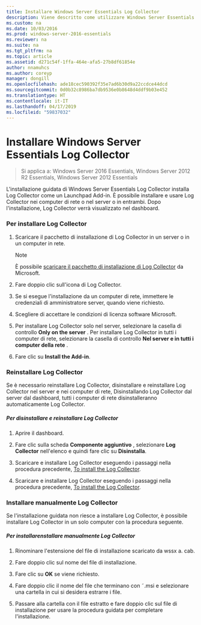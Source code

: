 ```yaml
---
title: Installare Windows Server Essentials Log Collector
description: Viene descritto come utilizzare Windows Server Essentials
ms.custom: na
ms.date: 10/03/2016
ms.prod: windows-server-2016-essentials
ms.reviewer: na
ms.suite: na
ms.tgt_pltfrm: na
ms.topic: article
ms.assetid: d271c54f-1ffa-464e-afa5-27b8df61854e
author: nnamuhcs
ms.author: coreyp
manager: dongill
ms.openlocfilehash: ade18cec590392f35e7ad6b30d9a22ccdce44dcd
ms.sourcegitcommit: 0d0b32c8986ba7db9536e0b8648d4ddf9b03e452
ms.translationtype: HT
ms.contentlocale: it-IT
ms.lasthandoff: 04/17/2019
ms.locfileid: "59837032"
---
```

# <a name="install-the-windows-server-essentials-log-collector"></a>Installare Windows Server Essentials Log Collector

>Si applica a: Windows Server 2016 Essentials, Windows Server 2012 R2 Essentials, Windows Server 2012 Essentials

L'installazione guidata di Windows Server Essentials Log Collector installa Log Collector come un Launchpad Add-in. È possibile installare e usare Log Collector nei computer di rete o nel server o in entrambi. Dopo l'installazione, Log Collector verrà visualizzato nel dashboard.  
  
###  <a name="BKMK_ToInstall"></a> Per installare Log Collector  
  
1.  Scaricare il pacchetto di installazione di Log Collector in un server o in un computer in rete.  
  
    > [!NOTE]
    >  È possibile [scaricare il pacchetto di installazione di Log Collector](https://go.microsoft.com/fwlink/p/?LinkId=255470) da Microsoft.  
  
2.  Fare doppio clic sull'icona di Log Collector.  
  
3.  Se si esegue l'installazione da un computer di rete, immettere le credenziali di amministratore server, quando viene richiesto.  
  
4.  Scegliere di accettare le condizioni di licenza software Microsoft.  
  
5.  Per installare Log Collector solo nel server, selezionare la casella di controllo **Only on the server** . Per installare Log Collector in tutti i computer di rete, selezionare la casella di controllo **Nel server e in tutti i computer della rete** .  
  
6.  Fare clic su **Install the Add-in**.  
  
###  <a name="BKMK_Reinstall"></a> Reinstallare Log Collector  
 Se è necessario reinstallare Log Collector, disinstallare e reinstallare Log Collector nel server e nei computer di rete, Disinstallando Log Collector dal server dal dashboard, tutti i computer di rete disinstalleranno automaticamente Log Collector.  
  
##### <a name="to-uninstall-and-reinstall-the-log-collector"></a>Per disinstallare e reinstallare Log Collector  
  
1.  Aprire il dashboard.  
  
2.  Fare clic sulla scheda **Componente aggiuntivo** , selezionare **Log Collector** nell'elenco e quindi fare clic su **Disinstalla**.  
  

3.  Scaricare e installare Log Collector eseguendo i passaggi nella procedura precedente, [To install the Log Collector](Install-the-Windows-Server-Essentials-Log-Collector.md#BKMK_ToInstall).  

3.  Scaricare e installare Log Collector eseguendo i passaggi nella procedura precedente, [To install the Log Collector](../support/Install-the-Windows-Server-Essentials-Log-Collector.md#BKMK_ToInstall).  

  
### <a name="manually-install-the-log-collector"></a>Installare manualmente Log Collector  
 Se l'installazione guidata non riesce a installare Log Collector, è possibile installare Log Collector in un solo computer con la procedura seguente.  
  
##### <a name="to-manually-install-the-log-collector"></a>Per installarenstallare manualmente Log Collector  
  
1.  Rinominare l'estensione del file di installazione scaricato da wssx a. cab.  
  
2.  Fare doppio clic sul nome del file di installazione.  
  
3.  Fare clic su **OK** se viene richiesto.  
  
4.  Fare doppio clic il nome del file che terminano con ˜.msi e selezionare una cartella in cui si desidera estrarre i file.  
  
5.  Passare alla cartella con il file estratto e fare doppio clic sul file di installazione per usare la procedura guidata per completare l'installazione.
